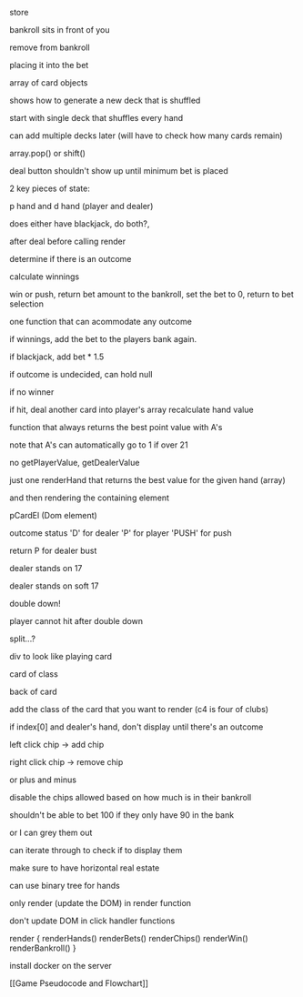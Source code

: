 store 


bankroll sits in front of you


remove from bankroll

placing it into the bet


array of card objects


shows how to generate a new deck that is shuffled

start with single deck that shuffles every hand

can add multiple decks later (will have to check how many cards remain)


array.pop() or shift()

deal button shouldn't show up until minimum bet is placed

2 key pieces of state:

p hand and d hand (player and dealer)


does either have blackjack, do both?, 


after deal
before calling render

determine if there is an outcome

calculate winnings

win or push, return bet amount to the bankroll, set the bet to 0, return to bet selection

one function that can acommodate any outcome

if winnings, add the bet to the players bank again.

if blackjack, add bet * 1.5


if outcome is undecided, can hold null


if no winner


if hit, deal another card into player's array
recalculate hand value


function that always returns the best point value with A's

note that A's can automatically go to 1 if over 21


no getPlayerValue, getDealerValue

just one renderHand that returns the best value for the given hand (array)

and then rendering the containing element

pCardEl (Dom element)

outcome status 'D' for dealer 'P' for player 'PUSH' for push

return P for dealer bust





dealer stands on 17

dealer stands on soft 17


double down!

player cannot hit after double down

split...?



div to look like playing card

card of class

back of card

add the class of the card that you want to render (c4 is four of clubs)

if index[0] and dealer's hand, don't display until there's an outcome

left click chip -> add chip

right click chip -> remove chip

or plus and minus

disable the chips allowed based on how much is in their bankroll


shouldn't be able to bet 100 if they only have 90 in the bank

or I can grey them out

can iterate through to check if to display them



make sure to have horizontal real estate 

can use binary tree for hands

only render (update the DOM) in render function

don't update DOM in click handler functions

render {
	renderHands()
	renderBets()
	renderChips()
	renderWin()
	renderBankroll()
}




install docker on the server



[[Game Pseudocode and Flowchart]]